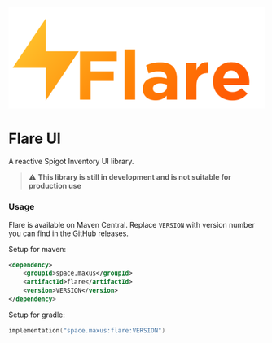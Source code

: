 ![Flare Logo](./images/logo.svg)

# Flare UI

A reactive Spigot Inventory UI library.

> :warning: **This library is still in development and is not suitable for production use**

### Usage

Flare is available on Maven Central. Replace `VERSION` with version number
you can find in the GitHub releases.

Setup for maven:
```xml
<dependency>
    <groupId>space.maxus</groupId>
    <artifactId>flare</artifactId>
    <version>VERSION</version>
</dependency>
```

Setup for gradle:

```kt
implementation("space.maxus:flare:VERSION")
```